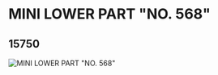 # MINI LOWER PART "NO. 568"
## 15750
![MINI LOWER PART "NO. 568"](https://lc-www-live-s.legocdn.com/media/bricks/5/2/6054964.jpg)